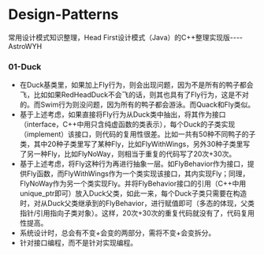 # Design-Patterns
常用设计模式知识整理，Head First设计模式（Java）的C++整理实现版----AstroWYH



### 01-Duck

- 在Duck基类里，如果加上Fly行为，则会出现问题，因为不是所有的鸭子都会飞，比如如果RedHeadDuck不会飞的话，则其也具有了Fly行为，这是不对的。而Swim行为则没问题，因为所有的鸭子都会游泳。而Quack和Fly类似。
- 基于上述考虑，如果直接将Fly行为从Duck类中抽出，将其作为接口（interface，C++中用只含纯虚函数的类表示），每个Duck的子类实现（implement）该接口，则代码的复用性很差。比如一共有50种不同鸭子的子类，其中20种子类里写了某种Fly，比如FlyWithWings，另外30种子类里写了另一种Fly，比如FlyNoWay，则相当于重复的代码写了20次+30次。
- 基于上述考虑，将Fly这种行为再进行抽象一层。如FlyBehavior作为接口，提供Fly函数，而FlyWithWings作为一个类实现该接口，其内实现Fly；同理，FlyNoWay作为另一个类实现Fly。并将FlyBehavior接口的引用（C++中用unique_ptr即可）放入Duck父类，如此一来，每个Duck子类只需要在构造时，对从Duck父类继承到的FlyBehavior，进行赋值即可（多态的体现，父类指针/引用指向子类对象）。这样，20次+30次的重复代码就没有了，代码复用性提高。
- 系统设计时，总会有不变+会变的两部分，需将不变+会变拆分。
- 针对接口编程，而不是针对实现编程。

